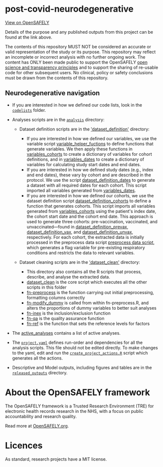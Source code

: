 # post-covid-neurodegenerative

[View on OpenSAFELY](https://jobs.opensafely.org/repo/https%253A%252F%252Fgithub.com%252Fopensafely%252Fpost-covid-neurodegenerative/)

Details of the purpose and any published outputs from this project can be found at the link above.

The contents of this repository MUST NOT be considered an accurate or valid representation of the study or its purpose. 
This repository may reflect an incomplete or incorrect analysis with no further ongoing work.
The content has ONLY been made public to support the OpenSAFELY [open science and transparency principles](https://www.opensafely.org/about/#contributing-to-best-practice-around-open-science) and to support the sharing of re-usable code for other subsequent users.
No clinical, policy or safety conclusions must be drawn from the contents of this repository.

## Neurodegenerative navigation

-   If you are interested in how we defined our code lists, look in the [`codelists`](./codelists) folder.

-   Analyses scripts are in the [`analysis`](./analysis) directory:

    -   Dataset definition scripts are in the ['dataset_definition'](./analysis/dataset_definition/) directory:

        -   If you are interested in how we defined our variables, we use the variable script [variable_helper_fuctions](analysis/dataset_definition/variable_helper_functions.py) to define functions that generate variables. We then apply these functions in [variables_cohorts](analysis/variables_cohorts.py) to create a dictionary of variables for cohort definitions, and in [variables_dates](analysis/dataset_definition/variables_dates.py) to create a dictionary of variables for calculating study start dates and end dates.
        -   If you are interested in how we defined study dates (e.g., index and end dates), these vary by cohort and are described in the protocol. We use the script [dataset_definition_dates](analysis/dataset_definition/dataset_definition_dates.py) to generate a dataset with all required dates for each cohort. This script imported all variables generated from [variables_dates](analysis/dataset_definition/variables_dates.py).
        -   If you are interested in how we defined our cohorts, we use the dataset definition script [dataset_definition_cohorts](analysis/dataset_definition/dataset_definition_cohorts.py) to define a function that generates cohorts. This script imports all variables generated from [variables_cohorts](analysis/dataset_definition/variables_cohorts.py) using the patient's index date, the cohort start date and the cohort end date. This approach is used to generate three cohorts: pre-vaccination, vaccinated, and unvaccinated—found in [dataset_definition_prevax](analysis/dataset_definition/dataset_definition_prevax.py), [dataset_definition_vax](analysis/dataset_definition/dataset_definition_vax.py), and [dataset_definition_unvax](analysis/dataset_definition/dataset_definition_unvax.py), respectively. For each cohort, the extracted data is initially processed in the preprocess data script [preprocess data script](analysis/preprocess/preprocess_data.R), which generates a flag variable for pre-existing respiratory conditions and restricts the data to relevant variables.

    -   Dataset cleaning scripts are in the ['dataset_clean'](./analysis/dataset_clean/) directory:
        -   This directory also contains all the R scripts that process, describe, and analyse the extracted data.
        -   [dataset_clean](analysis/dataset_clean/dataset_clean.R) is the core script which executes all the other scripts in this folder
        -   [fn-preprocess](analysis/dataset_clean/fn-preprocess.R) is the function carrying out initial preprocessing, formatting columns correctly
        -   [fn-modify_dummy](analysis/dataset_clean/fn-modify_dummy.R) is called from within fn-preprocess.R, and alters the proportions of dummy variables to better suit analyses
        -   [fn-inex](analysis/dataset_clean/fn-inex.R) is the inclusion/exclusion function
        -   [fn-qa](analysis/dataset_clean/fn-qa.R) is the quality assurance function
        -   [fn-ref](analysis/dataset_clean/fn-ref.R) is the function that sets the reference levels for factors 


-   The [active_analyses](lib/active_analyses.rds) contains a list of active analyses.

-   The [`project.yaml`](./project.yaml) defines run-order and dependencies for all the analysis scripts. This file should not be edited directly. To make changes to the yaml, edit and run the [`create_project_actions.R`](analysis/create_project_actions.R) script which generates all the actions.

-   Descriptive and Model outputs, including figures and tables are in the [`released_outputs`](./release_outputs) directory.

# About the OpenSAFELY framework

The OpenSAFELY framework is a Trusted Research Environment (TRE) for electronic
health records research in the NHS, with a focus on public accountability and
research quality.

Read more at [OpenSAFELY.org](https://opensafely.org).

# Licences
As standard, research projects have a MIT license. 